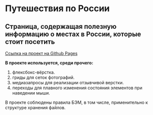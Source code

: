 # Путешествия по России
## Страница, содержащая полезную информацию о местах в России, которые стоит посетить

[Ссылка на проект на Github Pages](https://alyonagn.github.io/russian-travel/)

**В проекте используется, среди прочего:** 

1. флексбокс-вёрстка.
2. гриды для сеток фотографий.
3. медиазапросы для реализации отзывчивой верстки.
4. переходы для плавного изменения состояния элементов при наведении мыши.
 

В проекте соблюдены правила БЭМ, в том числе, применительно к структуре хранения файлов.
